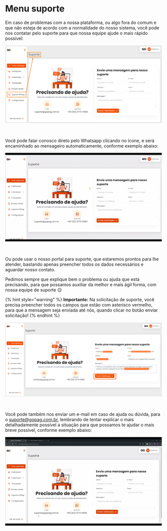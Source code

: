 # Menu suporte

Em caso de problemas com a nossa plataforma, ou algo fora do comum e que não esteja de acordo com a normalidade do nosso sistema, você pode nos contatar pelo suporte para que nossa equipe ajude o mais rápido possível:

![](../assets/prints/suporte_menu_inicio.png)

<br>

Você pode falar conosco direto pelo Whatsapp clicando no ícone, e será encaminhado ao mensageiro automaticamente, conforme exemplo abaixo:

![](../assets/prints/suporte_menu_link_whatsapp.gif)

<br>

Ou pode usar o nosso portal para suporte, que estaremos prontos para lhe atender, bastando apenas preencher todos os dados necessários e aguardar nosso contato. 

Pedimos sempre que explique bem o problema ou ajuda que está precisando, para que possamos auxiliar da melhor e mais ágil forma, com nossa equipe de suporte 😉 

{% hint style="warning" %}
**Importante:** Na solicitação de suporte, você precisa preencher todos os campos que estão com asterisco vermelho, para que a mensagem seja enviada até nós, quando clicar no botão enviar solicitação!
{% endhint %}

![](../assets/prints/suporte_menu_mensagem_suporte.png)

<br>

Você pode também nos enviar um e-mail em caso de ajuda ou dúvida, para o suporte@gopag.com.br, lembrando de tentar explicar o mais detalhadamente possível a situação para que possamos te ajudar o mais breve possível, conforme exemplo abaixo:

![](../assets/prints/suporte_menu_mensagem_email.gif)